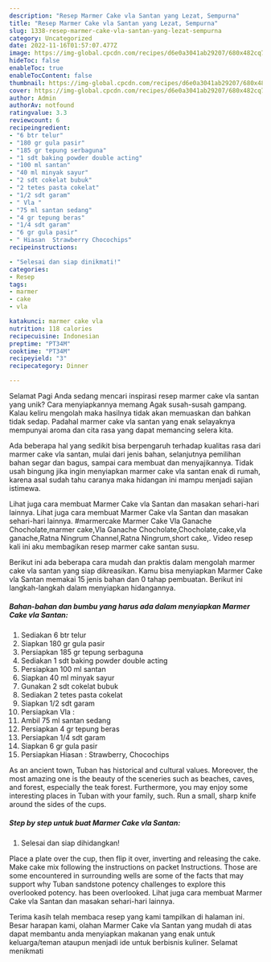 ```yaml
---
description: "Resep Marmer Cake vla Santan yang Lezat, Sempurna"
title: "Resep Marmer Cake vla Santan yang Lezat, Sempurna"
slug: 1338-resep-marmer-cake-vla-santan-yang-lezat-sempurna
category: Uncategorized
date: 2022-11-16T01:57:07.477Z
image: https://img-global.cpcdn.com/recipes/d6e0a3041ab29207/680x482cq70/marmer-cake-vla-santan-foto-resep-utama.jpg
hideToc: false
enableToc: true
enableTocContent: false
thumbnail: https://img-global.cpcdn.com/recipes/d6e0a3041ab29207/680x482cq70/marmer-cake-vla-santan-foto-resep-utama.jpg
cover: https://img-global.cpcdn.com/recipes/d6e0a3041ab29207/680x482cq70/marmer-cake-vla-santan-foto-resep-utama.jpg
author: Admin
authorAv: notfound
ratingvalue: 3.3
reviewcount: 6
recipeingredient:
- "6 btr telur"
- "180 gr gula pasir"
- "185 gr tepung serbaguna"
- "1 sdt baking powder double acting"
- "100 ml santan"
- "40 ml minyak sayur"
- "2 sdt cokelat bubuk"
- "2 tetes pasta cokelat"
- "1/2 sdt garam"
- " Vla "
- "75 ml santan sedang"
- "4 gr tepung beras"
- "1/4 sdt garam"
- "6 gr gula pasir"
- " Hiasan  Strawberry Chocochips"
recipeinstructions:

- "Selesai dan siap dinikmati!"
categories:
- Resep
tags:
- marmer
- cake
- vla

katakunci: marmer cake vla 
nutrition: 118 calories
recipecuisine: Indonesian
preptime: "PT34M"
cooktime: "PT34M"
recipeyield: "3"
recipecategory: Dinner

---
```



Selamat Pagi Anda sedang mencari inspirasi resep marmer cake vla santan yang unik? Cara menyiapkannya memang Agak susah-susah gampang. Kalau keliru mengolah maka hasilnya tidak akan memuaskan dan bahkan tidak sedap. Padahal marmer cake vla santan yang enak selayaknya mempunyai aroma dan cita rasa yang dapat memancing selera kita.


Ada beberapa hal yang sedikit bisa berpengaruh terhadap kualitas rasa dari marmer cake vla santan, mulai dari jenis bahan, selanjutnya pemilihan bahan segar dan bagus, sampai cara membuat dan menyajikannya. Tidak usah bingung jika ingin menyiapkan marmer cake vla santan enak di rumah, karena asal sudah tahu caranya maka hidangan ini mampu menjadi sajian istimewa.

Lihat juga cara membuat Marmer Cake vla Santan dan masakan sehari-hari lainnya. Lihat juga cara membuat Marmer Cake vla Santan dan masakan sehari-hari lainnya. #marmercake Marmer Cake Vla Ganache Chocholate,marmer cake,Vla Ganache Chocholate,Chocholate,cake,vla ganache,Ratna Ningrum Channel,Ratna Ningrum,short cake,. Video resep kali ini aku membagikan resep marmer cake santan susu.


Berikut ini ada beberapa cara mudah dan praktis dalam mengolah marmer cake vla santan yang siap dikreasikan. Kamu bisa menyiapkan Marmer Cake vla Santan memakai 15 jenis bahan dan 0 tahap pembuatan. Berikut ini langkah-langkah dalam menyiapkan hidangannya.

<!--inarticleads1-->

##### Bahan-bahan dan bumbu yang harus ada dalam menyiapkan Marmer Cake vla Santan:

1. Sediakan 6 btr telur
1. Siapkan 180 gr gula pasir
1. Persiapkan 185 gr tepung serbaguna
1. Sediakan 1 sdt baking powder double acting
1. Persiapkan 100 ml santan
1. Siapkan 40 ml minyak sayur
1. Gunakan 2 sdt cokelat bubuk
1. Sediakan 2 tetes pasta cokelat
1. Siapkan 1/2 sdt garam
1. Persiapkan  Vla :
1. Ambil 75 ml santan sedang
1. Persiapkan 4 gr tepung beras
1. Persiapkan 1/4 sdt garam
1. Siapkan 6 gr gula pasir
1. Persiapkan  Hiasan : Strawberry, Chocochips


As an ancient town, Tuban has historical and cultural values. Moreover, the most amazing one is the beauty of the sceneries such as beaches, caves, and forest, especially the teak forest. Furthermore, you may enjoy some interesting places in Tuban with your family, such. Run a small, sharp knife around the sides of the cups. 

<!--inarticleads2-->

##### Step by step untuk buat Marmer Cake vla Santan:


1. Selesai dan siap dihidangkan!

Place a plate over the cup, then flip it over, inverting and releasing the cake. Make cake mix following the instructions on packet Instructions. Those are some encountered in surrounding wells are some of the facts that may support why Tuban sandstone potency challenges to explore this overlooked potency. has been overlooked. Lihat juga cara membuat Marmer Cake vla Santan dan masakan sehari-hari lainnya. 

Terima kasih telah membaca resep yang kami tampilkan di halaman ini. Besar harapan kami, olahan Marmer Cake vla Santan yang mudah di atas dapat membantu anda menyiapkan makanan yang enak untuk keluarga/teman ataupun menjadi ide untuk berbisnis kuliner. Selamat menikmati
